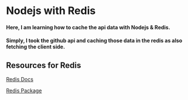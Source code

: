 # Nodejs with Redis

#### Here, I am learning how to cache the api data with Nodejs &amp; Redis.
#### Simply, I took the github api and caching those data in the redis as also fetching the client side.

## Resources for Redis
[Redis Docs](https://redis.io/documentation)

[Redis Package](https://www.npmjs.com/package/redis)
